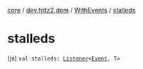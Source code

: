 [core](../../index.md) / [dev.fritz2.dom](../index.md) / [WithEvents](index.md) / [stalleds](./stalleds.md)

# stalleds

(js) `val stalleds: `[`Listener`](../-listener/index.md)`<`[`Event`](https://kotlinlang.org/api/latest/jvm/stdlib/org.w3c.dom.events/-event/index.html)`, T>`